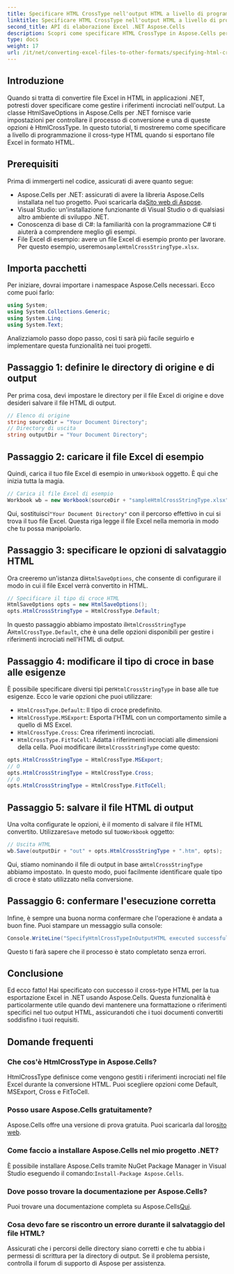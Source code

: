 ```yaml
---
title: Specificare HTML CrossType nell'output HTML a livello di programmazione in .NET
linktitle: Specificare HTML CrossType nell'output HTML a livello di programmazione in .NET
second_title: API di elaborazione Excel .NET Aspose.Cells
description: Scopri come specificare HTML CrossType in Aspose.Cells per .NET. Segui il nostro tutorial passo dopo passo per convertire i file Excel in HTML con precisione.
type: docs
weight: 17
url: /it/net/converting-excel-files-to-other-formats/specifying-html-crosstype-in-output-html/
---
```

## Introduzione
Quando si tratta di convertire file Excel in HTML in applicazioni .NET, potresti dover specificare come gestire i riferimenti incrociati nell'output. La classe HtmlSaveOptions in Aspose.Cells per .NET fornisce varie impostazioni per controllare il processo di conversione e una di queste opzioni è HtmlCrossType. In questo tutorial, ti mostreremo come specificare a livello di programmazione il cross-type HTML quando si esportano file Excel in formato HTML. 
## Prerequisiti
Prima di immergerti nel codice, assicurati di avere quanto segue:
-  Aspose.Cells per .NET: assicurati di avere la libreria Aspose.Cells installata nel tuo progetto. Puoi scaricarla da[Sito web di Aspose](https://releases.aspose.com/cells/net/).
- Visual Studio: un'installazione funzionante di Visual Studio o di qualsiasi altro ambiente di sviluppo .NET.
- Conoscenza di base di C#: la familiarità con la programmazione C# ti aiuterà a comprendere meglio gli esempi.
-  File Excel di esempio: avere un file Excel di esempio pronto per lavorare. Per questo esempio, useremo`sampleHtmlCrossStringType.xlsx`.
## Importa pacchetti
Per iniziare, dovrai importare i namespace Aspose.Cells necessari. Ecco come puoi farlo:
```csharp
using System;
using System.Collections.Generic;
using System.Linq;
using System.Text;
```
Analizziamolo passo dopo passo, così ti sarà più facile seguirlo e implementare questa funzionalità nei tuoi progetti.
## Passaggio 1: definire le directory di origine e di output
Per prima cosa, devi impostare le directory per il file Excel di origine e dove desideri salvare il file HTML di output.
```csharp
// Elenco di origine
string sourceDir = "Your Document Directory";
// Directory di uscita
string outputDir = "Your Document Directory";
```
## Passaggio 2: caricare il file Excel di esempio
 Quindi, carica il tuo file Excel di esempio in un`Workbook` oggetto. È qui che inizia tutta la magia.
```csharp
// Carica il file Excel di esempio
Workbook wb = new Workbook(sourceDir + "sampleHtmlCrossStringType.xlsx");
```
 Qui, sostituisci`"Your Document Directory"` con il percorso effettivo in cui si trova il tuo file Excel. Questa riga legge il file Excel nella memoria in modo che tu possa manipolarlo.
## Passaggio 3: specificare le opzioni di salvataggio HTML
 Ora creeremo un'istanza di`HtmlSaveOptions`, che consente di configurare il modo in cui il file Excel verrà convertito in HTML.
```csharp
// Specificare il tipo di croce HTML
HtmlSaveOptions opts = new HtmlSaveOptions();
opts.HtmlCrossStringType = HtmlCrossType.Default;
```
 In questo passaggio abbiamo impostato il`HtmlCrossStringType` A`HtmlCrossType.Default`, che è una delle opzioni disponibili per gestire i riferimenti incrociati nell'HTML di output.
## Passaggio 4: modificare il tipo di croce in base alle esigenze
 È possibile specificare diversi tipi per`HtmlCrossStringType` in base alle tue esigenze. Ecco le varie opzioni che puoi utilizzare:
- `HtmlCrossType.Default`: Il tipo di croce predefinito.
- `HtmlCrossType.MSExport`: Esporta l'HTML con un comportamento simile a quello di MS Excel.
- `HtmlCrossType.Cross`: Crea riferimenti incrociati.
- `HtmlCrossType.FitToCell`: Adatta i riferimenti incrociati alle dimensioni della cella.
 Puoi modificare il`HtmlCrossStringType` come questo:
```csharp
opts.HtmlCrossStringType = HtmlCrossType.MSExport;
// O
opts.HtmlCrossStringType = HtmlCrossType.Cross;
// O
opts.HtmlCrossStringType = HtmlCrossType.FitToCell;
```
## Passaggio 5: salvare il file HTML di output
 Una volta configurate le opzioni, è il momento di salvare il file HTML convertito. Utilizzare`Save` metodo sul tuo`Workbook` oggetto:
```csharp
// Uscita HTML
wb.Save(outputDir + "out" + opts.HtmlCrossStringType + ".htm", opts);
```
 Qui, stiamo nominando il file di output in base a`HtmlCrossStringType` abbiamo impostato. In questo modo, puoi facilmente identificare quale tipo di croce è stato utilizzato nella conversione.
## Passaggio 6: confermare l'esecuzione corretta
Infine, è sempre una buona norma confermare che l'operazione è andata a buon fine. Puoi stampare un messaggio sulla console:
```csharp
Console.WriteLine("SpecifyHtmlCrossTypeInOutputHTML executed successfully.\r\n");
```
Questo ti farà sapere che il processo è stato completato senza errori.
## Conclusione
Ed ecco fatto! Hai specificato con successo il cross-type HTML per la tua esportazione Excel in .NET usando Aspose.Cells. Questa funzionalità è particolarmente utile quando devi mantenere una formattazione o riferimenti specifici nel tuo output HTML, assicurandoti che i tuoi documenti convertiti soddisfino i tuoi requisiti.
## Domande frequenti
### Che cos'è HtmlCrossType in Aspose.Cells?  
HtmlCrossType definisce come vengono gestiti i riferimenti incrociati nel file Excel durante la conversione HTML. Puoi scegliere opzioni come Default, MSExport, Cross e FitToCell.
### Posso usare Aspose.Cells gratuitamente?  
 Aspose.Cells offre una versione di prova gratuita. Puoi scaricarla dal loro[sito web](https://releases.aspose.com/).
### Come faccio a installare Aspose.Cells nel mio progetto .NET?  
 È possibile installare Aspose.Cells tramite NuGet Package Manager in Visual Studio eseguendo il comando:`Install-Package Aspose.Cells`.
### Dove posso trovare la documentazione per Aspose.Cells?  
 Puoi trovare una documentazione completa su Aspose.Cells[Qui](https://reference.aspose.com/cells/net/).
### Cosa devo fare se riscontro un errore durante il salvataggio del file HTML?  
Assicurati che i percorsi delle directory siano corretti e che tu abbia i permessi di scrittura per la directory di output. Se il problema persiste, controlla il forum di supporto di Aspose per assistenza.